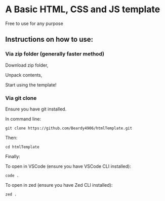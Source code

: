 # A Basic HTML, CSS and JS template

Free to use for any purpose

## Instructions on how to use:
### Via zip folder (generally faster method)
Download zip folder,

Unpack contents,

Start using the template!

### Via git clone 
Ensure you have git installed.

In command line: 

`git clone https://github.com/Beardy4906/htmlTemplate.git`

Then:

`cd htmlTemplate`

Finally:

To open in VSCode (ensure you have VSCode CLI installed):

`code .`

To open in zed (ensure you have Zed CLI installed):

`zed .`
 
